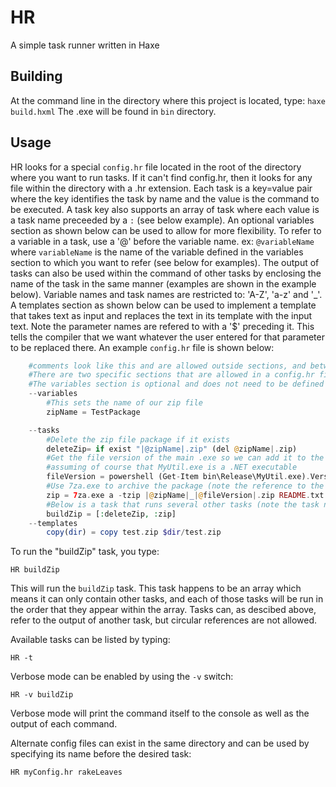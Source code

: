 # HR
A simple task runner written in Haxe

## Building

At the command line in the directory where this project is located, type:
` haxe build.hxml `
The .exe will be found in `bin` directory.

## Usage

HR looks for a special `config.hr` file located in the root of the directory where you want to run tasks.
If it can't find config.hr, then it looks for any file within the directory with a .hr extension. Each
task is a key=value pair where the key identifies the task by name and the value is the command to be executed.
A task key also supports an array of task where each value is a task name preceeded by a `:` (see below example).
An optional variables section as shown below can be used to allow for more flexibility. To refer to a variable in a task,
use a '@' before the variable name. ex: `@variableName` where `variableName` is the name of the variable defined in the variables section
to which you want to refer (see below for examples). The output of tasks can also be used within the command of other
tasks by enclosing the name of the task in the same manner (examples are shown in the example below). Variable names and task names
are restricted to: 'A-Z', 'a-z' and '_'. A templates section as shown below can be used to implement a template that takes text as input
and replaces the text in its template with the input text. Note the parameter names are refered to with a '$' preceding it. This tells the compiler that 
we want whatever the user entered for that parameter to be replaced there.
An example `config.hr` file is shown below:

```php
    #comments look like this and are allowed outside sections, and between tasks and variables
    #There are two specific sections that are allowed in a config.hr file: variables and tasks
    #The variables section is optional and does not need to be defined if it is not needed
    --variables
        #This sets the name of our zip file
        zipName = TestPackage

    --tasks
        #Delete the zip file package if it exists
        deleteZip= if exist "|@zipName|.zip" (del @zipName|.zip)
        #Get the file version of the main .exe so we can add it to the end of the zipfile name
        #assuming of course that MyUtil.exe is a .NET executable
        fileVersion = powershell (Get-Item bin\Release\MyUtil.exe).VersionInfo.FileVersion
        #Use 7za.exe to archive the package (note the reference to the fileVersion task)
        zip = 7za.exe a -tzip |@zipName|_|@fileVersion|.zip README.txt Version.txt bin\Release\MyUtil.exe
        #Below is a task that runs several other tasks (note the task neames must all be preceeded by ':')
        buildZip = [:deleteZip, :zip]
    --templates
        copy(dir) = copy test.zip $dir/test.zip

```

To run the "buildZip" task, you type:

`HR buildZip`

This will run the `buildZip` task. This task happens to be an array which means it can only contain other 
tasks, and each of those tasks will be run in the order that they appear within the array. Tasks can, as 
descibed above, refer to the output of another task, but circular references are not allowed.

Available tasks can be listed by typing:

`HR -t `

Verbose mode can be enabled by using the `-v` switch:

`HR -v buildZip`

Verbose mode will print the command itself to the console as well as the output of each command.

Alternate config files can exist in the same directory and can be used by specifying its name before the desired task:

`HR myConfig.hr rakeLeaves`

